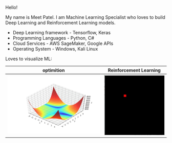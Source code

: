 Hello!

My name is Meet Patel. I am Machine Learning Specialist who loves to build Deep Learning and Reinforcement Learning models. 
- Deep Learning framework - Tensorflow, Keras
- Programming Languages - Python, C#
- Cloud Services - AWS SageMaker, Google APIs
- Operating System - Windows, Kali Linux

Loves to visualize ML:

optimition                 |  Reinforcement Learning
:-------------------------:|:-------------------------:
![](optimizer.gif)         |  ![](multi_agent_SARSA.gif)
